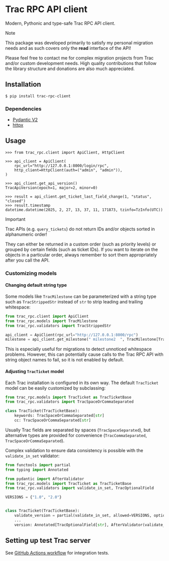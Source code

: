 # Trac RPC API client

Modern, Pythonic and type-safe Trac RPC API client.

> [!NOTE]
> This package was developed primarily to satisfy my personal migration needs and as such covers only the **read** interface of the API!
>
> Please feel free to contact me for complex migration projects from Trac and/or custom development needs. High quality contributions that follow the library structure and donations are also much appreciated.

## Installation

```shell
$ pip install trac-rpc-client
```

### Dependencies

* [Pydantic V2](https://pydantic.dev)
* [httpx](https://www.python-httpx.org)

## Usage

```pycon
>>> from trac_rpc.client import ApiClient, HttpClient

>>> api_client = ApiClient(
    rpc_url="http://127.0.0.1:8000/login/rpc",
    http_client=HttpClient(auth=("admin", "admin")),
)

>>> api_client.get_api_version()
TracApiVersion(epoch=1, major=2, minor=0)

>>> result = api_client.get_ticket_last_field_change(1, "status", "closed")
>>> result.timestamp
datetime.datetime(2025, 2, 27, 13, 37, 11, 171873, tzinfo=TzInfo(UTC))
```

> [!IMPORTANT]
> Trac APIs (e.g. `query_tickets`) do not return IDs and/or objects sorted in alphanumeric order!
>
> They can either be returned in a custom order (such as priority levels) or grouped by certain fields (such as ticket IDs). If you want to iterate on the objects in a particular order, always remember to sort them appropriately after you call the API.

### Customizing models

#### Changing default string type

Some models like `TracMilestone` can be parameterized with a string type such as `TracStrippedStr` instead of `str` to strip leading and trailing whitespace:

```python
from trac_rpc.client import ApiClient
from trac_rpc.models import TracMilestone
from trac_rpc.validators import TracStrippedStr

api_client = ApiClient(rpc_url="http://127.0.0.1:8000/rpc")
milestone = api_client.get_milestone(" milestone2  ", TracMilestone[TracStrippedStr])
```

This is especially useful for migrations to detect unnoticed whitespace problems. However, this can potentially cause calls to the Trac RPC API with string object names to fail, so it is not enabled by default.

#### Adjusting `TracTicket` model

Each Trac installation is configured in its own way. The default `TracTicket` model can be easily customized by subclassing:

```python
from trac_rpc.models import TracTicket as TracTicketBase
from trac_rpc.validators import TracSpaceOrCommaSeparated

class TracTicket(TracTicketBase):
    keywords: TracSpaceOrCommaSeparated[str]
    cc: TracSpaceOrCommaSeparated[str]
```

Usually Trac fields are separated by spaces (`TracSpaceSeparated`), but alternative types are provided for convenience (`TracCommaSeparated`, `TracSpaceOrCommaSeparated`).

Complex validation to ensure data consistency is possible with the `validate_in_set` validator:

```python
from functools import partial
from typing import Annotated

from pydantic import AfterValidator
from trac_rpc.models import TracTicket as TracTicketBase
from trac_rpc.validators import validate_in_set, TracOptionalField

VERSIONS = {"1.0", "2.0"}


class TracTicket(TracTicketBase):
    validate_version = partial(validate_in_set, allowed=VERSIONS, optional=True)
    ...
    version: Annotated[TracOptionalField[str], AfterValidator(validate_version)]
```

## Setting up test Trac server

See [GitHub Actions workflow](.github/workflows/ci.yml) for integration tests.
